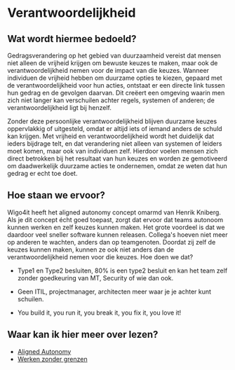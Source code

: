 # Verantwoordelijkheid

## Wat wordt hiermee bedoeld?
Gedragsverandering op het gebied van duurzaamheid vereist dat mensen niet alleen de vrijheid krijgen om bewuste keuzes te maken, maar ook de verantwoordelijkheid nemen voor de impact van die keuzes. Wanneer individuen de vrijheid hebben om duurzame opties te kiezen, gepaard met de verantwoordelijkheid voor hun acties, ontstaat er een directe link tussen hun gedrag en de gevolgen daarvan. Dit creëert een omgeving waarin men zich niet langer kan verschuilen achter regels, systemen of anderen; de verantwoordelijkheid ligt bij henzelf.

Zonder deze persoonlijke verantwoordelijkheid blijven duurzame keuzes oppervlakkig of uitgesteld, omdat er altijd iets of iemand anders de schuld kan krijgen. Met vrijheid en verantwoordelijkheid wordt het duidelijk dat ieders bijdrage telt, en dat verandering niet alleen van systemen of leiders moet komen, maar ook van individuen zelf. Hierdoor voelen mensen zich direct betrokken bij het resultaat van hun keuzes en worden ze gemotiveerd om daadwerkelijk duurzame acties te ondernemen, omdat ze weten dat hun gedrag er echt toe doet.

## Hoe staan we ervoor?
Wigo4it heeft het aligned autonomy concept omarmd van Henrik Kniberg. Als je dit concept écht goed toepast, zorgt dat ervoor dat teams autonoom kunnen werken en zelf keuzes kunnen maken. Het grote voordeel is dat we daardoor veel sneller software kunnen releasen. Collega's hoeven niet meer op anderen te wachten, anders dan op teamgenoten. Doordat zij zelf de keuzes kunnen maken, kunnen ze ook niet anders dan de verantwoordelijkheid nemen voor die keuzes. Hoe doen we dat?

- Type1 en Type2 besluiten, 80% is een type2 besluit en kan het team zelf zonder goedkeuring van MT, Security of wie dan ook.

- Geen ITIL, projectmanager, architecten meer waar je je achter kunt schuilen.

- You build it, you run it, you break it, you fix it, you love it!

## Waar kan ik hier meer over lezen?
- <a href="https://www.orgtopologies.com/post/aligned-autonomy-at-scale">Aligned Autonomy</a>
- <a href="https://www.linkedin.com/pulse/werken-zonder-grenzen-jean-paul-van-der-ham-8cxne/?trackingId=TtiHx6soTJClf%2BFsA8afAQ%3D%3D">Werken zonder grenzen</a>







